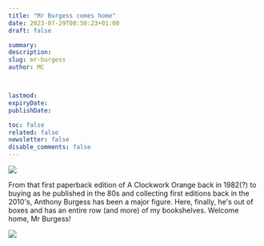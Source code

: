 ```yaml
---
title: "Mr Burgess comes home"
date: 2023-07-29T08:50:23+01:00
draft: false

summary:
description:
slug: mr-burgess
author: MC



lastmod:
expiryDate:
publishDate:

toc: false
related: false
newsletter: false
disable_comments: false
---
```



![](/images/0504.jpeg)

From that first paperback edition of A Clockwork Orange back in 1982(?) to buying as he published in the 80s and collecting first editions back in the 2010's, Anthony Burgess has been a major figure. Here, finally, he's out of boxes and has an entire row (and more) of my bookshelves. Welcome home, Mr Burgess!


<!-- >
![](/images/0160.jpeg)-->

![](/images/0154.jpeg)